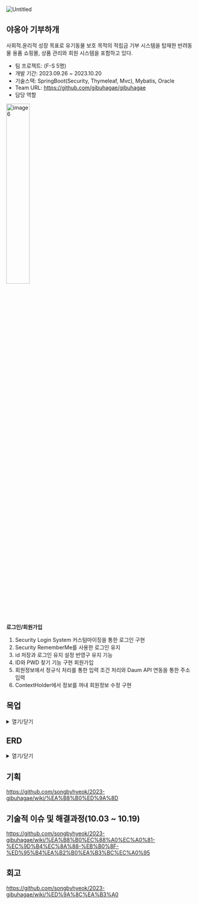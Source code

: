 ![Untitled](https://github.com/songbyhyeok/2023-HicodingGroupware/assets/63230518/01d0a30c-a5f9-4736-86b6-cdc39c79ccea)

## 야옹아 기부하개
사회적.윤리적 성장 목표로 유기동물 보호 목적의 적립금 기부 시스템을 탑재한 반려동물 용품 쇼핑몰, 상품 관리와 회원 시스템을 포함하고 있다. 

* 팀 프로젝트: (F-S 5명)
* 개발 기간: 2023.09.26 ~ 2023.10.20
* 기술스택: SpringBoot(Security, Thymeleaf, Mvc), Mybatis, Oracle
* Team URL: https://github.com/gibuhagae/gibuhagae
* 담당 역할
<img src="https://github.com/songbyhyeok/2023-HicodingGroupware/assets/63230518/3c381ea7-b057-4234-94a4-c64bb1eaf835" style="width:35%; height:35%;" alt="image6">

**로그인/회원가입**
  1. Security Login System 커스텀마이징을 통한 로그인 구현 
  2. Security RememberMe를 사용한 로그인 유지
  3. id 저장과 로그인 유지 설정 반영구 유지 기능 
  4. ID와 PWD 찾기 기능 구현 회원가입 
  5. 회원정보에서 정규식 처리를 통한 입력 조건 처리와 Daum API 연동을 통한 주소 입력
  6. ContextHolder에서 정보를 꺼내 회원정보 수정 구현

## 목업
<details>
<summary>열기/닫기</summary>
<div markdown="1"> 

![사용자-로그인페이지](https://github.com/user-attachments/assets/0027feb1-8e4f-4f7b-8288-287fbf2cfbe6)
![사용자-로그인정보찾기](https://github.com/user-attachments/assets/e24a42ef-ef49-4158-a81f-f4f49e68d031)
![사용자-회원가입](https://github.com/user-attachments/assets/55e3c059-4106-4dcb-b579-ff89f86fb79b)
![주문내역 조회](https://github.com/user-attachments/assets/9a12d858-c655-4192-8fa3-3475c9c09446)
![취소 반품 교환 내역](https://github.com/user-attachments/assets/aa14f016-bb85-474c-9749-fd20c8be76b0)
![회원정보 수정](https://github.com/user-attachments/assets/684648cb-069b-4d8a-bf01-e5b3ca22c2a6)
![관심상품](https://github.com/user-attachments/assets/07eef267-82f3-42fb-9cc3-fcd92841e2ca)
![최근 본 상품](https://github.com/user-attachments/assets/efd528c4-7ca7-4fc0-a26b-4f6118894daa)
![적립금](https://github.com/user-attachments/assets/999cfc5a-7630-403c-b4c3-471853e8cba5)

</div>
</details>

## ERD
<details>
<summary>열기/닫기</summary>
<div markdown="1">       

![Untitled (5)](https://github.com/songbyhyeok/2023-HicodingGroupware/assets/63230518/d2757563-f2b1-4b93-ab5a-6598ed88078d)

</div>
</details>

## 기획
https://github.com/songbyhyeok/2023-gibuhagae/wiki/%EA%B8%B0%ED%9A%8D

## 기술적 이슈 및 해결과정(10.03 ~ 10.19)
https://github.com/songbyhyeok/2023-gibuhagae/wiki/%EA%B8%B0%EC%88%A0%EC%A0%81-%EC%9D%B4%EC%8A%88-%EB%B0%8F-%ED%95%B4%EA%B2%B0%EA%B3%BC%EC%A0%95

## 회고
https://github.com/songbyhyeok/2023-gibuhagae/wiki/%ED%9A%8C%EA%B3%A0
